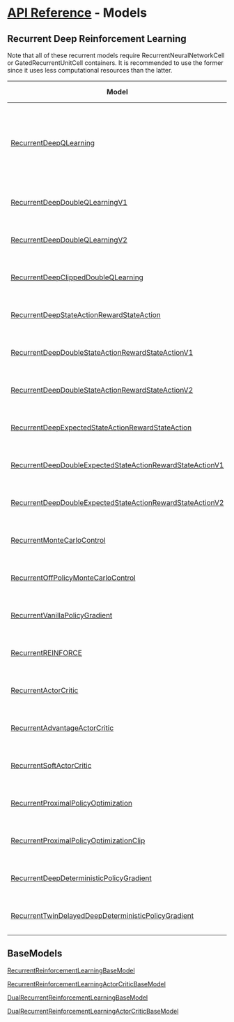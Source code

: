 # [API Reference](../API.md) - Models

## Recurrent Deep Reinforcement Learning

Note that all of these recurrent models require RecurrentNeuralNetworkCell or GatedRecurrentUnitCell containers. It is recommended to use the former since it uses less computational resources than the latter.

| Model                                                                                                                                                     | Alternate Names                           | Use Cases                                                                   |
|-----------------------------------------------------------------------------------------------------------------------------------------------------------|-------------------------------------------|-----------------------------------------------------------------------------|
| [RecurrentDeepQLearning](RecurrentModels/RecurrentDeepQLearning.md)                                                                                         | Recurrent Deep Q Network                | Self-Learning Fighting AIs, Self-Learning Parkouring AIs, Self-Driving Cars |
| [RecurrentDeepDoubleQLearningV1](RecurrentModels/RecurrentDeepDoubleQLearningV1.md)                                                                         | Recurrent Double Deep Q Network (2010)  | Same As Recurrent Deep Q-Learning                                           |
| [RecurrentDeepDoubleQLearningV2](RecurrentModels/RecurrentDeepDoubleQLearningV2.md)                                                                         | Recurrent Double Deep Q Network (2015)  | Same As Recurrent Deep Q-Learning                                           |
| [RecurrentDeepClippedDoubleQLearning](RecurrentModels/RecurrentDeepClippedDoubleQLearning.md)                                                               | Recurrent Clipped Double Deep Q Network | Same As Recurrent Deep Q-Learning                                           |
| [RecurrentDeepStateActionRewardStateAction](RecurrentModels/RecurrentDeepStateActionRewardStateAction.md)                                                   | Recurrent Deep SARSA                    | Same As Recurrent Deep Q-Learning                                           |
| [RecurrentDeepDoubleStateActionRewardStateActionV1](RecurrentModels/RecurrentDeepDoubleStateActionRewardStateActionV1.md)                                   | Recurrent Double Deep SARSA             | Same As Recurrent Deep Q-Learning                                           |
| [RecurrentDeepDoubleStateActionRewardStateActionV2](RecurrentModels/RecurrentDeepDoubleStateActionRewardStateActionV2.md)                                   | Recurrent Double Deep SARSA             | Same As Recurrent Deep Q-Learning                                           |
| [RecurrentDeepExpectedStateActionRewardStateAction](RecurrentModels/RecurrentDeepExpectedStateActionRewardStateAction.md)                                   | Recurrent Deep Expected SARSA           | Same As Recurrent Deep Q-Learning                                           |
| [RecurrentDeepDoubleExpectedStateActionRewardStateActionV1](RecurrentModels/RecurrentDeepDoubleExpectedStateActionRewardStateActionV1.md)                   | Recurrent Double Deep Expected SARSA    | Same As Recurrent Deep Q-Learning                                           |
| [RecurrentDeepDoubleExpectedStateActionRewardStateActionV2](RecurrentModels/RecurrentDeepDoubleExpectedStateActionRewardStateActionV2.md)                   | Recurrent Double Deep Expected SARSA    | Same As Recurrent Deep Q-Learning                                           |
| [RecurrentMonteCarloControl](RecurrentModels/RecurrentMonteCarloControl.md)                                                                                 | None                                    | Same As Recurrent Deep Q-Learning                                           |
| [RecurrentOffPolicyMonteCarloControl](RecurrentModels/RecurrentOffPolicyMonteCarloControl.md)                                                               | None                                    | Same As Recurrent Deep Q-Learning                                           |
| [RecurrentVanillaPolicyGradient](RecurrentModels/RecurrentVanillaPolicyGradient.md)                                                                         | Recurrent VPG                           | Same As Recurrent Deep Q-Learning                                           |
| [RecurrentREINFORCE](RecurrentModels/RecurrentREINFORCE.md)                                                                                                 | None                                    | Same As Recurrent Deep Q-Learning                                           |
| [RecurrentActorCritic](RecurrentModels/RecurrentActorCritic.md)                                                                                             | Recurrent AC                            | Same As Recurrent Deep Q-Learning                                           |
| [RecurrentAdvantageActorCritic](RecurrentModels/RecurrentAdvantageActorCritic.md)                                                                           | RecurrentA2C                            | Same As Recurrent Deep Q-Learning                                           |
| [RecurrentSoftActorCritic](RecurrentModels/RecurrentSoftActorCritic.md)                                                                                     | Recurrent SAC                           | Same As Recurrent Deep Q-Learning                                           |
| [RecurrentProximalPolicyOptimization](RecurrentModels/RecurrentProximalPolicyOptimization.md)                                                               | Recurrent PPO                           | Same As Recurrent Deep Q-Learning                                           |
| [RecurrentProximalPolicyOptimizationClip](RecurrentModels/RecurrentProximalPolicyOptimizationClip.md)                                                       | RecurrentPPO-Clip                       | Same As Recurrent Deep Q-Learning                                           |
| [RecurrentDeepDeterministicPolicyGradient](RecurrentModels/RecurrentDeepDeterministicPolicyGradient.md)                                                     | Recurrent DDPG                          | Same As Recurrent Deep Q-Learning                                           |
| [RecurrentTwinDelayedDeepDeterministicPolicyGradient](RecurrentModels/RecurrentTwinDelayedDeepDeterministicPolicyGradient.md)                               | Recurrent TD3                           | Same As Recurrent Deep Q-Learning                                           |

## BaseModels

[RecurrentReinforcementLearningBaseModel](RecurrentModels/RecurrentReinforcementLearningBaseModel.md)

[RecurrentReinforcementLearningActorCriticBaseModel](RecurrentModels/RecurrentReinforcementLearningActorCriticBaseModel.md)

[DualRecurrentReinforcementLearningBaseModel](RecurrentModels/DualRecurrentReinforcementLearningBaseModel.md)

[DualRecurrentReinforcementLearningActorCriticBaseModel](RecurrentModels/DualRecurrentReinforcementLearningActorCriticBaseModel.md)
